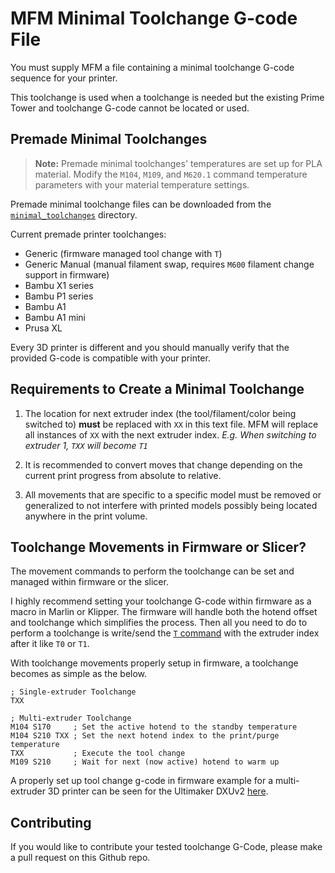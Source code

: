 # MFM Minimal Toolchange G-code File

You must supply MFM a file containing a minimal toolchange G-code sequence for your printer.

This toolchange is used when a toolchange is needed but the existing Prime Tower and toolchange G-code cannot be located or used.

## Premade Minimal Toolchanges

> **Note:** Premade minimal toolchanges' temperatures are set up for PLA material. Modify the `M104`, `M109`, and `M620.1` command temperature parameters with your material temperature settings.

Premade minimal toolchange files can be downloaded from the [`minimal_toolchanges`](minimal_toolchanges/) directory.

Current premade printer toolchanges:

- Generic (firmware managed tool change with `T`)
- Generic Manual (manual filament swap, requires `M600` filament change support in firmware)
- Bambu X1 series
- Bambu P1 series
- Bambu A1
- Bambu A1 mini
- Prusa XL

Every 3D printer is different and you should manually verify that the provided G-code is compatible with your printer.

## Requirements to Create a Minimal Toolchange

1. The location for next extruder index (the tool/filament/color being switched to) **must** be replaced with `XX` in this text file. MFM will replace all instances of `XX` with the next extruder index. *E.g. When switching to extruder 1, `TXX` will become `T1`*

2. It is recommended to convert moves that change depending on the current print progress from absolute to relative.

3. All movements that are specific to a specific model must be removed or generalized to not interfere with printed models possibly being located anywhere in the print volume.

## Toolchange Movements in Firmware or Slicer?

The movement commands to perform the toolchange can be set and managed within firmware or the slicer.

I highly recommend setting your toolchange G-code within firmware as a macro in Marlin or Klipper. The firmware will handle both the hotend offset and toolchange which simplifies the process. Then all you need to do to perform a toolchange is write/send the [`T` command](https://marlinfw.org/docs/gcode/T.html) with the extruder index after it like `T0` or `T1`.

With toolchange movements properly setup in firmware, a toolchange becomes as simple as the below.

```gcode
; Single-extruder Toolchange
TXX

; Multi-extruder Toolchange
M104 S170     ; Set the active hotend to the standby temperature
M104 S210 TXX ; Set the next hotend index to the print/purge temperature
TXX           ; Execute the tool change
M109 S210     ; Wait for next (now active) hotend to warm up 
```

A properly set up tool change g-code in firmware example for a multi-extruder 3D printer can be seen for the Ultimaker DXUv2 [here](https://github.com/ansonl/DXU/blob/master/Firmware/README.md#toolchange-g-code).

## Contributing

If you would like to contribute your tested toolchange G-Code, please make a pull request on this Github repo.
